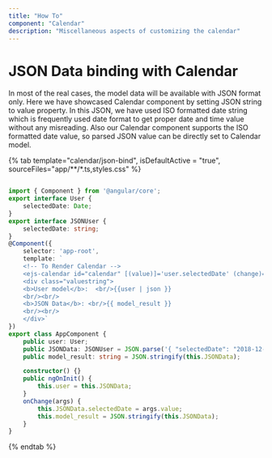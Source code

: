 ```yaml
---
title: "How To"
component: "Calendar"
description: "Miscellaneous aspects of customizing the calendar"
---
```


# JSON Data binding with Calendar

In most of the real cases, the model data will be available with JSON format only. Here we have showcased Calendar component by setting JSON string to value property. In this JSON, we have used ISO formatted date string which is frequently used date format to get proper date and time value without any misreading.
Also our Calendar component supports the ISO formatted date value, so parsed JSON value can be directly set to Calendar model.

{% tab template="calendar/json-bind", isDefaultActive = "true",  sourceFiles="app/**/*.ts,styles.css" %}

```typescript

import { Component } from '@angular/core';
export interface User {
    selectedDate: Date;
}
export interface JSONUser {
    selectedDate: string;
}
@Component({
    selector: 'app-root',
    template: `
    <!-- To Render Calendar -->
    <ejs-calendar id="calendar" [(value)]='user.selectedDate' (change)='onChange($event)'></ejs-calendar>
    <div class="valuestring">
    <b>User model</b>:  <br/>{{user | json }}
    <br/><br/>
    <b>JSON Data</b>: <br/>{{ model_result }}
    <br/><br/>
    </div>`
})
export class AppComponent {
    public user: User;
    public JSONData: JSONUser = JSON.parse('{ "selectedDate": "2018-12-18T08:56:00+00:00"}');
    public model_result: string = JSON.stringify(this.JSONData);

    constructor() {}
    public ngOnInit() {
        this.user = this.JSONData;
    }
    onChange(args) {
        this.JSONData.selectedDate = args.value;
        this.model_result = JSON.stringify(this.JSONData);
    }
}

```

{% endtab %}
